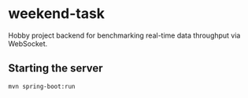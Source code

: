 # weekend-task
Hobby project backend for benchmarking real-time data throughput via WebSocket.

## Starting the server
`mvn spring-boot:run`
